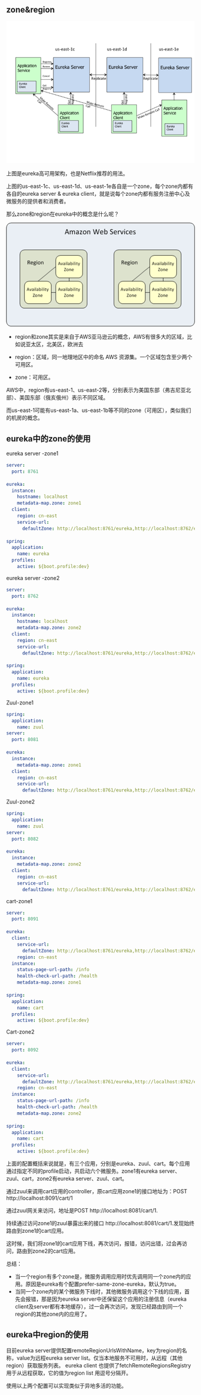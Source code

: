 ## zone&region

![eureka_region_zone](https://raw.githubusercontent.com/wangxiaowu241/blogs/master/eureka_region_zone.png)

上图是eureka高可用架构，也是Netflix推荐的用法。

上图的us-east-1c、us-east-1d、us-east-1e各自是一个zone，每个zone内都有各自的eureka server & eureka client，就是说每个zone内都有服务注册中心及微服务的提供者和消费者。

那么zone和region在eureka中的概念是什么呢？

![AWS_regions](https://raw.githubusercontent.com/wangxiaowu241/blogs/master/AWS_regions.png)

- region和zone其实是来自于AWS亚马逊云的概念，AWS有很多大的区域，比如说亚太区，北美区，欧洲去
- region：区域，同一地理地区中的命名 AWS 资源集。一个区域包含至少两个可用区。

- zone：可用区。

AWS中，region有us-east-1、us-east-2等，分别表示为美国东部（弗吉尼亚北部）、美国东部（俄亥俄州）表示不同区域。

而us-east-1可能有us-east-1a、us-east-1b等不同的zone（可用区），类似我们的机房的概念。

## eureka中的zone的使用

eureka server -zone1

```yaml
server:
  port: 8761

eureka:
  instance:
    hostname: localhost
    metadata-map.zone: zone1
  client:
    region: cn-east
    service-url:
      defaultZone: http://localhost:8761/eureka,http://localhost:8762/eureka

spring:
  application:
    name: eureka
  profiles:
    active: ${boot.profile:dev}
```

eureka server -zone2

```yaml
server:
  port: 8762

eureka:
  instance:
    hostname: localhost
    metadata-map.zone: zone2
  client:
    region: cn-east
    service-url:
      defaultZone: http://localhost:8761/eureka,http://localhost:8762/eureka

spring:
  application:
    name: eureka
  profiles:
    active: ${boot.profile:dev}
```

Zuul-zone1

```yaml
spring:
  application:
    name: zuul
server:
  port: 8081

eureka:
  instance:
    metadata-map.zone: zone1
  client:
  	region: cn-east
    service-url:
      defaultZone: http://localhost:8761/eureka,http://localhost:8762/eureka
```

Zuul-zone2

```yaml
spring:
  application:
    name: zuul
server:
  port: 8082

eureka:
  instance:
    metadata-map.zone: zone2
  client:
  	region: cn-east
    service-url:
      defaultZone: http://localhost:8761/eureka,http://localhost:8762/eureka
```

cart-zone1

```yaml
server:
  port: 8091

eureka:
  client:
    service-url:
      defaultZone: http://localhost:8761/eureka,http://localhost:8762/eureka
    region: cn-east  
  instance:
    status-page-url-path: /info
    health-check-url-path: /health
    metadata-map.zone: zone1    

spring:
  application:
    name: cart
  profiles:
    active: ${boot.profile:dev}
```

Cart-zone2

```yaml
server:
  port: 8092

eureka:
  client:
    service-url:
      defaultZone: http://localhost:8761/eureka,http://localhost:8762/eureka
    region: cn-east  
  instance:
    status-page-url-path: /info
    health-check-url-path: /health
    metadata-map.zone: zone2    

spring:
  application:
    name: cart
  profiles:
    active: ${boot.profile:dev}
```

上面的配置概括来说就是，有三个应用，分别是eureka、zuul、cart。每个应用通过指定不同的profile启动，共启动六个微服务。zone1有eureka server、zuul、cart，zone2有eureka server、zuul、cart。

通过zuul来调用cart应用的controller，原cart应用zone1的接口地址为：POST http://localhost:8091/cart/1

通过zuul网关来访问，地址是POST   http://localhost:8081/cart/1.

持续通过访问zone1的zuul暴露出来的接口 http://localhost:8081/cart/1.发现始终路由到zone1的cart应用。

这时候，我们将zone1的cart应用下线，再次访问，报错，访问出错，过会再访问，路由到zone2的cart应用。

总结：

- 当一个region有多个zone是，微服务调用应用时优先调用同一个zone内的应用。原因是eureka有个配置prefer-same-zone-eureka，默认为true。
- 当同一个zone内的某个微服务下线时，其他微服务调用这个下线的应用，首先会报错，那是因为eureka server中还保留这个应用的注册信息（eureka client及server都有本地缓存），过一会再次访问，发现已经路由到同一个region的其他zone内的应用了。

## eureka中region的使用

目前eureka server提供配置remoteRegionUrlsWithName，key为region的名称，value为远程eureka server list。仅当本地服务不可用时，从远程（其他region）获取服务列表。
eureka client 也提供了fetchRemoteRegionsRegistry用于从远程获取，它的值为region list 用逗号分隔开。

使用以上两个配置可以实现类似于异地多活的功能。
